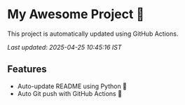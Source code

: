# My Awesome Project 🚀

This project is automatically updated using GitHub Actions.

_Last updated: 2025-04-25 10:45:16 IST_

## Features
- Auto-update README using Python 🐍
- Auto Git push with GitHub Actions 🤖

